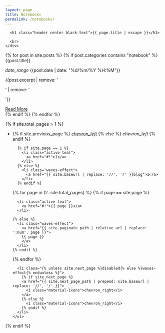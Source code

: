```yaml
---
layout: page
title: Notebooks
permalink: /notebooks/
---
```

  <div class="section no-pad-bot" id="index-banner">
    <div class="container" >

      <h1 class="header center black-text">{{ page.title | escape }}</h1>
      
      <br>
    </div>
  </div>

<div class="row">
  {% for post in site.posts %}
  {% if post.categories contains "notebook" %}
  <div class="col s12">
    <div class="card hoverable">
      <div class="card-content">
        <span id="post-title" class="card-title">{{post.title}}</span>
        <p id="post-date">
          <i class="material-icons">date_range</i>
          {{post.date | date: "%d/%m/%Y %H:%M"}}
        </p>
        <p id="post-content">{{post.excerpt | remove: '<p>' | remove: '</p>'}}</p>
      </div>
      <div class="card-action">
        <a href="{{ post.url | relative_url }}">
          Read More
        </a>
      </div>
    </div>
  </div>
  {% endif %}
  {% endfor %}

  <!-- pagination -->
{% if site.total_pages > 1 %}
  <div class="col s12 center-align">
    <ul class="pagination">
      <li class="{% unless site.previous_page %}disabled{% else %}waves-effect{% endunless %}">
        {% if site.previous_page %}
          <a href="{{ site.previous_page_path | prepend: site.baseurl | replace: '//', '/' }}">
            <i class="material-icons">chevron_left</i>
          </a>
        {% else %}
          <i class="material-icons">chevron_left</i>
        {% endif %}
      </li>


      {% if site.page == 1 %}
        <li class="active teal">
          <a href="#!">1</a>
        </li>
      {% else %}
        <li class="waves-effect">
          <a href="{{ site.baseurl | replace: '//', '/' }}blog">1</a>
        </li>
      {% endif %}

  {% for page in (2..site.total_pages) %}
    {% if page == site.page %}

      <li class="active teal">
        <a href="#!">{{ page }}</a>
      </li>

    {% else %}
      <li class="waves-effect">  
        <a href="{{ site.paginate_path | relative_url | replace: ':num', page }}">
        {{ page }}
        </a>
      </li>
    {% endif %}

  {% endfor %}

      <li class="{% unless site.next_page %}disabled{% else %}waves-effect{% endunless %}">
        {% if site.next_page %}
        <a href="{{ site.next_page_path | prepend: site.baseurl | replace: '//', '/' }}">
          <i class="material-icons">chevron_right</i>
        </a>
        {% else %}
          <i class="material-icons">chevron_right</i>
        {% endif %}
      </li>
    </ul>
  </div>
{% endif %}

</div>
